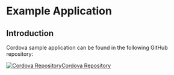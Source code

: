 # Example Application

## Introduction

Cordova sample application can be found in the following GitHub repository:

[![Cordova Repository](@site/static/img/github_50.png)](https://github.com/facephi/sdk-mobile-cordova-samples/tree/master/2.0.0)<a href="https://github.com/facephi/sdk-mobile-cordova-samples/tree/master/2.0.0" rel="nofollow">Cordova Repository</a>
